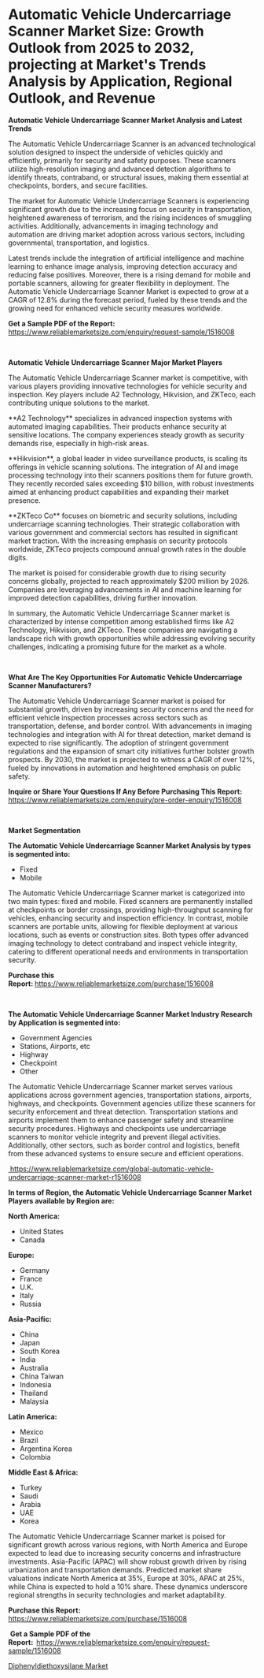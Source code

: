 <p><h1>Automatic Vehicle Undercarriage Scanner Market Size: Growth Outlook from 2025 to 2032, projecting at Market's Trends Analysis by Application, Regional Outlook, and Revenue</h1></p><p><strong>Automatic Vehicle Undercarriage Scanner Market Analysis and Latest Trends</strong></p>
<p><p>The Automatic Vehicle Undercarriage Scanner is an advanced technological solution designed to inspect the underside of vehicles quickly and efficiently, primarily for security and safety purposes. These scanners utilize high-resolution imaging and advanced detection algorithms to identify threats, contraband, or structural issues, making them essential at checkpoints, borders, and secure facilities. </p><p>The market for Automatic Vehicle Undercarriage Scanners is experiencing significant growth due to the increasing focus on security in transportation, heightened awareness of terrorism, and the rising incidences of smuggling activities. Additionally, advancements in imaging technology and automation are driving market adoption across various sectors, including governmental, transportation, and logistics.</p><p>Latest trends include the integration of artificial intelligence and machine learning to enhance image analysis, improving detection accuracy and reducing false positives. Moreover, there is a rising demand for mobile and portable scanners, allowing for greater flexibility in deployment. The Automatic Vehicle Undercarriage Scanner Market is expected to grow at a CAGR of 12.8% during the forecast period, fueled by these trends and the growing need for enhanced vehicle security measures worldwide.</p></p>
<p><strong>Get a Sample PDF of the Report:&nbsp;</strong> <a href="https://www.reliablemarketsize.com/enquiry/request-sample/1516008?utm_campaign=1197&utm_medium=2&utm_source=Github&utm_content=ia&utm_term=18012025&utm_id=automatic-vehicle-undercarriage-scanner">https://www.reliablemarketsize.com/enquiry/request-sample/1516008</a></p>
<p>&nbsp;</p>
<p><strong>Automatic Vehicle Undercarriage Scanner Major Market Players</strong></p>
<p><p>The Automatic Vehicle Undercarriage Scanner market is competitive, with various players providing innovative technologies for vehicle security and inspection. Key players include A2 Technology, Hikvision, and ZKTeco, each contributing unique solutions to the market.</p><p>**A2 Technology** specializes in advanced inspection systems with automated imaging capabilities. Their products enhance security at sensitive locations. The company experiences steady growth as security demands rise, especially in high-risk areas. </p><p>**Hikvision**, a global leader in video surveillance products, is scaling its offerings in vehicle scanning solutions. The integration of AI and image processing technology into their scanners positions them for future growth. They recently recorded sales exceeding $10 billion, with robust investments aimed at enhancing product capabilities and expanding their market presence.</p><p>**ZKTeco Co** focuses on biometric and security solutions, including undercarriage scanning technologies. Their strategic collaboration with various government and commercial sectors has resulted in significant market traction. With the increasing emphasis on security protocols worldwide, ZKTeco projects compound annual growth rates in the double digits.</p><p>The market is poised for considerable growth due to rising security concerns globally, projected to reach approximately $200 million by 2026. Companies are leveraging advancements in AI and machine learning for improved detection capabilities, driving further innovation.</p><p>In summary, the Automatic Vehicle Undercarriage Scanner market is characterized by intense competition among established firms like A2 Technology, Hikvision, and ZKTeco. These companies are navigating a landscape rich with growth opportunities while addressing evolving security challenges, indicating a promising future for the market as a whole.</p></p>
<p>&nbsp;</p>
<p><strong>What Are The Key Opportunities For Automatic Vehicle Undercarriage Scanner Manufacturers?</strong></p>
<p><p>The Automatic Vehicle Undercarriage Scanner market is poised for substantial growth, driven by increasing security concerns and the need for efficient vehicle inspection processes across sectors such as transportation, defense, and border control. With advancements in imaging technologies and integration with AI for threat detection, market demand is expected to rise significantly. The adoption of stringent government regulations and the expansion of smart city initiatives further bolster growth prospects. By 2030, the market is projected to witness a CAGR of over 12%, fueled by innovations in automation and heightened emphasis on public safety.</p></p>
<p><strong>Inquire or Share Your Questions If Any Before Purchasing This Report:</strong> <a href="https://www.reliablemarketsize.com/enquiry/pre-order-enquiry/1516008?utm_campaign=1197&utm_medium=2&utm_source=Github&utm_content=ia&utm_term=18012025&utm_id=automatic-vehicle-undercarriage-scanner">https://www.reliablemarketsize.com/enquiry/pre-order-enquiry/1516008</a></p>
<p>&nbsp;</p>
<p><strong>Market Segmentation</strong></p>
<p><strong>The Automatic Vehicle Undercarriage Scanner Market Analysis by types is segmented into:</strong></p>
<p><ul><li>Fixed</li><li>Mobile</li></ul></p>
<p><p>The Automatic Vehicle Undercarriage Scanner market is categorized into two main types: fixed and mobile. Fixed scanners are permanently installed at checkpoints or border crossings, providing high-throughput scanning for vehicles, enhancing security and inspection efficiency. In contrast, mobile scanners are portable units, allowing for flexible deployment at various locations, such as events or construction sites. Both types offer advanced imaging technology to detect contraband and inspect vehicle integrity, catering to different operational needs and environments in transportation security.</p></p>
<p><strong>Purchase this Report:&nbsp;</strong><a href="https://www.reliablemarketsize.com/purchase/1516008?utm_campaign=1197&utm_medium=2&utm_source=Github&utm_content=ia&utm_term=18012025&utm_id=automatic-vehicle-undercarriage-scanner">https://www.reliablemarketsize.com/purchase/1516008</a></p>
<p>&nbsp;</p>
<p><strong>The Automatic Vehicle Undercarriage Scanner Market Industry Research by Application is segmented into:</strong></p>
<p><ul><li>Government Agencies</li><li>Stations, Airports, etc</li><li>Highway</li><li>Checkpoint</li><li>Other</li></ul></p>
<p><p>The Automatic Vehicle Undercarriage Scanner market serves various applications across government agencies, transportation stations, airports, highways, and checkpoints. Government agencies utilize these scanners for security enforcement and threat detection. Transportation stations and airports implement them to enhance passenger safety and streamline security procedures. Highways and checkpoints use undercarriage scanners to monitor vehicle integrity and prevent illegal activities. Additionally, other sectors, such as border control and logistics, benefit from these advanced systems to ensure secure and efficient operations.</p></p>
<p><a href="https://www.reliablemarketsize.com/global-automatic-vehicle-undercarriage-scanner-market-r1516008?utm_campaign=1197&utm_medium=2&utm_source=Github&utm_content=ia&utm_term=18012025&utm_id=automatic-vehicle-undercarriage-scanner">&nbsp;https://www.reliablemarketsize.com/global-automatic-vehicle-undercarriage-scanner-market-r1516008</a></p>
<p><strong>In terms of Region, the Automatic Vehicle Undercarriage Scanner Market Players available by Region are:</strong></p>
<p>
    <p> <strong> North America: </strong>
        <ul>
            <li>United States</li>
            <li>Canada</li>
        </ul>
        </p> 
    <p> <strong> Europe: </strong>
        <ul>
            <li>Germany</li>
            <li>France</li>
            <li>U.K.</li>
            <li>Italy</li>
            <li>Russia</li>
        </ul>
        </p> 
    <p> <strong> Asia-Pacific: </strong>
        <ul>
            <li>China</li>
            <li>Japan</li>
            <li>South Korea</li>
            <li>India</li>
            <li>Australia</li>
            <li>China Taiwan</li>
            <li>Indonesia</li>
            <li>Thailand</li>
            <li>Malaysia</li>
        </ul>
        </p> 
    <p> <strong> Latin America: </strong>
        <ul>
            <li>Mexico</li>
            <li>Brazil</li>
            <li>Argentina Korea</li>
            <li>Colombia</li>
        </ul>
        </p> 
    <p> <strong> Middle East & Africa: </strong>
        <ul>
            <li>Turkey</li>
            <li>Saudi</li>
            <li>Arabia</li>
            <li>UAE</li>
            <li>Korea</li>
        </ul>
    </p>
    </p>
<p><p>The Automatic Vehicle Undercarriage Scanner market is poised for significant growth across various regions, with North America and Europe expected to lead due to increasing security concerns and infrastructure investments. Asia-Pacific (APAC) will show robust growth driven by rising urbanization and transportation demands. Predicted market share valuations indicate North America at 35%, Europe at 30%, APAC at 25%, while China is expected to hold a 10% share. These dynamics underscore regional strengths in security technologies and market adaptability.</p></p>
<p><strong>Purchase this Report: </strong><a href="https://www.reliablemarketsize.com/purchase/1516008?utm_campaign=1197&utm_medium=2&utm_source=Github&utm_content=ia&utm_term=18012025&utm_id=automatic-vehicle-undercarriage-scanner">https://www.reliablemarketsize.com/purchase/1516008</a></p>
<p>&nbsp;<strong>Get a Sample PDF of the Report:&nbsp;&nbsp;</strong><a href="https://www.reliablemarketsize.com/enquiry/request-sample/1516008?utm_campaign=1197&utm_medium=2&utm_source=Github&utm_content=ia&utm_term=18012025&utm_id=automatic-vehicle-undercarriage-scanner">https://www.reliablemarketsize.com/enquiry/request-sample/1516008</a></p>
<p><strong></strong></p>
<p><p><a href="https://github.com/prosalinda88/Market-Research-Report-List-7/blob/main/diphenyldiethoxysilane-market.md?utm_campaign=1197&utm_medium=2&utm_source=Github&utm_content=ia&utm_term=18012025&utm_id=automatic-vehicle-undercarriage-scanner">Diphenyldiethoxysilane Market</a></p></p>